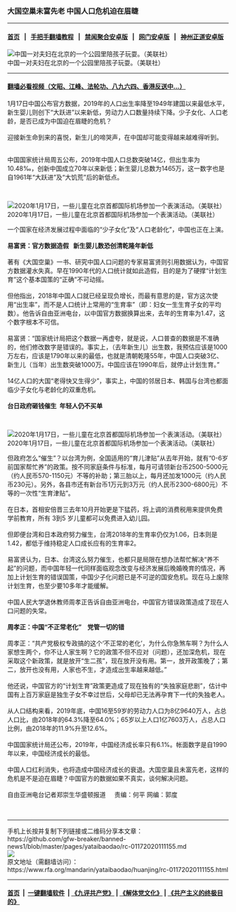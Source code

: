 ### 大国空巢未富先老   中国人口危机迫在眉睫
------------------------

#### [首页](https://github.com/gfw-breaker/banned-news1/blob/master/README.md) &nbsp;&nbsp;|&nbsp;&nbsp; [手把手翻墙教程](https://github.com/gfw-breaker/guides/wiki) &nbsp;&nbsp;|&nbsp;&nbsp; [禁闻聚合安卓版](https://github.com/gfw-breaker/bn-android) &nbsp;&nbsp;|&nbsp;&nbsp; [网门安卓版](https://github.com/oGate2/oGate) &nbsp;&nbsp;|&nbsp;&nbsp; [神州正道安卓版](https://github.com/SzzdOgate/update) 



<div id="headerimg">
 <img alt="中国一对夫妇在北京的一个公园里陪孩子玩耍。（美联社）" src="https://www.rfa.org/mandarin/yataibaodao/huanjing/rc-01172020111155.html/1/@@images/542f5b12-3643-4183-9064-eea167b85226.jpeg" title="中国一对夫妇在北京的一个公园里陪孩子玩耍。（美联社）"/>
 <div id="headerimgcontents">
  <div id="headerimgcaption">
   <span>
    中国一对夫妇在北京的一个公园里陪孩子玩耍。（美联社）
   </span>
   <!-- zoomattribute -->
  </div>
  <!-- headerimgcaption -->
 </div>
 <!-- headerimagecontents -->
</div>

<hr/>


#### [翻墙必看视频（文昭、江峰、法轮功、八九六四、香港反送中...）](http://167.172.214.107/home.html)

<div id="storytext">
 <div>
  <div class="slot_header">
  </div>
 </div>
 <p>
  1月17日中国公布官方数据，2019年的人口出生率降至1949年建国以来最低水平，新生婴儿则创下“大跃进”以来新低，劳动力人口数量持续下降。少子女化、人口老龄，是否已成为中国迫在眉睫的危机？
  <br/>
  <br/>
  迎接新生命到来的喜悦，新生儿的啼哭声，在中国却可能变得越来越难得听到。
 </p>
 <p>
 </p>
 <p>
  <br/>
  中国国家统计局周五公布，2019年中国人口总数突破14亿，但出生率为10.48‰，创新中国成立70年以来新低；新生婴儿总数为1465万，这一数字也是自1961年“大跃进”及“大饥荒”后的新低点。
 </p>
 <p>
  <br/>
  <div class="image-inline captioned" style="width:2500px;">
   <div style="width:2500px;">
    <img alt="2020年1月17日，一些儿童在北京首都国际机场参加一个表演活动。（美联社）" src="https://www.rfa.org/mandarin/yataibaodao/huanjing/rc-01172020111155.html/2" title="2020年1月17日，一些儿童在北京首都国际机场参加一个表演活动。（美联社）"/>
   </div>
   <div class="image-caption">
    <span style="width:2500px;">
     2020年1月17日，一些儿童在北京首都国际机场参加一个表演活动。（美联社）
    </span>
    <span class="copyright">
    </span>
   </div>
  </div>
 </p>
 <p>
  一个国家在经济发展过程中面临的“少子女化”及“人口老龄化”，中国也正在上演。
  <br/>
  <br/>
  <b>
   易富贤：官方数据造假   新生婴儿数恐创清乾隆年新低
  </b>
  <br/>
  <br/>
  著有《大国空巢》一书、研究中国人口问题的专家易富贤则引用数据认为，中国官方数据灌水失真。早在1990年代的人口统计就如此造假，目的是为了硬撑“计划生育”这个基本国策的“正确”不可动摇。
  <br/>
  <br/>
  但他指出，2018年中国人口就已经呈现负增长，而最有意思的是，官方这次使用“出生率”，而不是人口统计上常用的“生育率”（即：妇女一生生育子女的平均数）。他告诉自由亚洲电台，以中国官方数据换算出来，去年的生育率为1.47，这个数字根本不可信。
  <br/>
  <br/>
  易富贤：“国家统计局把这个数据一再虚夸，就是说，人口普查的数据是不准确的，他们修改数字是错误的。事实上，（去年新生儿）出生数，我预估应该是1000万左右，应该是1790年以来的最低，也就是清朝乾隆55年，中国人口突破3亿、新生儿（当年）出生数突破1000万。中国应该在1990年后，就停止计划生育。”
  <br/>
  <br/>
  14亿人口的大国“老得快又生得少”，事实上，中国的邻居日本、韩国与台湾也都面临少子女化与老龄化的双重危机。
  <br/>
  <br/>
  <b>
   台日政府砸钱催生  年轻人仍不买单
  </b>
 </p>
 <p>
  <b>
  </b>
  <br/>
  <div class="image-inline captioned" style="width:2500px;">
   <div style="width:2500px;">
    <img alt="2020年1月17日，一些儿童在北京首都国际机场参加一个表演活动。（美联社）" src="https://www.rfa.org/mandarin/yataibaodao/huanjing/rc-01172020111155.html/2-1" title="2020年1月17日，一些儿童在北京首都国际机场参加一个表演活动。（美联社）"/>
   </div>
   <div class="image-caption">
    <span style="width:2500px;">
     2020年1月17日，一些儿童在北京首都国际机场参加一个表演活动。（美联社）
    </span>
    <span class="copyright">
    </span>
   </div>
  </div>
 </p>
 <p>
  但政府怎么“催生”？以台湾为例，全国适用的“育儿津贴”从去年开始，就有“0-6岁前国家帮忙养”的政策。按不同家庭条件与标准，每月可请领新台币2500-5000元（约人民币570-1150元）不等的补助；第三胎以上，每月还加发1000元（约人民币230元）。另外，各县市还有新台币1万元到3万元（约人民币2300-6800元）不等的一次性“生育津贴”。
  <br/>
  <br/>
  在日本，首相安倍晋三去年10月开始更是下猛药，将上调的消费税用来提供免费学前教育，所有 3到5 岁儿童都可以免费进入幼儿园。
  <br/>
  <br/>
  但即便台湾和日本政府努力催生，台湾2018年的生育率仍仅为1.06，日本则是1.42，都低于维持稳定人口成长应有的生育率2。
  <br/>
  <br/>
  易富贤认为，日本、台湾这么努力催生，也都只是局限在想办法帮忙解决“养不起”的问题，而中国年轻一代同样面临观念改变与经济发展后晚婚晚育的情况，再加上计划生育的错误国策，中国少子化问题已是不可逆的国安危机。现在马上废除计划生育，也至少要10多年才能缓解。
  <br/>
  <br/>
  中国人民大学退休教师周孝正告诉自由亚洲电台，中国官方错误政策造成了现在人口问题的失常。
  <br/>
  <b>
   <br/>
   周孝正：中国“不正常老化”    党管一切的错
  </b>
  <br/>
  <br/>
  周孝正：“共产党极权专政搞的这个‘不正常的老化’，为什么你急煞车啊？为什么人家想生两个，你不让人家生啊？它的政策不但不应对（问题），还加深危机，现在采取这个新政策，就是放开“生二孩”，现在放开没有用。第一，放开政策晚了；第二，放开也没有用，人家也不生，才造成出生率越来越低。”
  <br/>
  <br/>
  他还说，中国官方的“计划生育”政策更造成了现在独有的“失独家庭悲剧”，估计中国有上百万家庭是独生子女不幸过世后，父母却已无法再孕育下一代的失独老人。
  <br/>
  <br/>
  从人口结构来看，2019年底，中国16至59岁的劳动力人口为8亿9640万人，占总人口比，由2018年的64.3%降至64.0%；65岁以上人口1亿7603万人，占总人口比例，由2018年的11.9%升至12.6%。
  <br/>
  <br/>
  中国国家统计局还公布，2019年，中国经济成长率只有6.1%。帐面数字是自1990年以来，中国经济成长的最低。
  <br/>
  <br/>
  中国人口红利消失，也将造成中国经济成长的衰退。大国空巢且未富先老，这样的危机是不是迫在眉睫？中国官方的数据如果不真实，谈何解决问题。
  <br/>
  <br/>
  自由亚洲电台记者郑崇生华盛顿报道     责编：何平 网编：郭度
  <br/>
  <br/>
  <br/>
 </p>
</div>

<hr/>
手机上长按并复制下列链接或二维码分享本文章：<br/>
https://github.com/gfw-breaker/banned-news1/blob/master/pages/yataibaodao/rc-01172020111155.md <br/>
<a href='https://github.com/gfw-breaker/banned-news1/blob/master/pages/yataibaodao/rc-01172020111155.md'><img src='https://github.com/gfw-breaker/banned-news1/blob/master/pages/yataibaodao/rc-01172020111155.md.png'/></a> <br/>
原文地址（需翻墙访问）：https://www.rfa.org/mandarin/yataibaodao/huanjing/rc-01172020111155.html


------------------------
#### [首页](https://github.com/gfw-breaker/banned-news1/blob/master/README.md) &nbsp;|&nbsp; [一键翻墙软件](https://github.com/gfw-breaker/nogfw/blob/master/README.md) &nbsp;| [《九评共产党》](https://github.com/gfw-breaker/9ping.md/blob/master/README.md#九评之一评共产党是什么) | [《解体党文化》](https://github.com/gfw-breaker/jtdwh.md/blob/master/README.md) | [《共产主义的终极目的》](https://github.com/gfw-breaker/gczydzjmd.md/blob/master/README.md)


<img src='http://gfw-breaker.win/banned-news/pages/yataibaodao/rc-01172020111155.md' width='0px' height='0px'/>